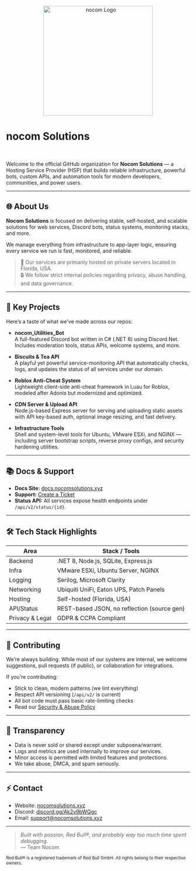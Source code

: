
<p align="center">
  <img src="https://cdn.nocomsolutions.xyz/logo.png" alt="nocom Logo" width="300"> <!-- Adjust width as needed -->
</p>
<h1>nocom Solutions</h1></br>

Welcome to the official GitHub organization for **Nocom Solutions** — a Hosting Service Provider (HSP) that builds reliable infrastructure, powerful bots, custom APIs, and automation tools for modern developers, communities, and power users.

---

## 🌐 About Us

**Nocom Solutions** is focused on delivering stable, self-hosted, and scalable solutions for web services, Discord bots, status systems, monitoring stacks, and more.

We manage everything from infrastructure to app-layer logic, ensuring every service we run is fast, monitored, and reliable.

> 📍 Our services are primarily hosted on private servers located in Florida, USA.  
> 🔒 We follow strict internal policies regarding privacy, abuse handling, and data governance.

---

## 🚀 Key Projects

Here’s a taste of what we've made across our repos:

- **nocom_Utilities_Bot**  
  A full-featured Discord bot written in C# (.NET 8) using Discord.Net. Includes moderation tools, status APIs, welcome systems, and more.

- **Biscuits & Tea API**  
  A playful yet powerful service-monitoring API that automatically checks, logs, and updates the status of all services under our domain.

- **Roblox Anti-Cheat System**  
  Lightweight client-side anti-cheat framework in Luau for Roblox, modeled after Adonis but modernized and optimized.

- **CDN Server & Upload API**  
  Node.js-based Express server for serving and uploading static assets with API key-based auth, optional image resizing, and fast delivery.

- **Infrastructure Tools**  
  Shell and system-level tools for Ubuntu, VMware ESXi, and NGINX — including server bootstrap scripts, reverse proxy configs, and security hardening utilities.

---

## 📚 Docs & Support

- **Docs Site:** [docs.nocomsolutions.xyz](https://docs.nocomsolutions.xyz)
- **Support:** [Create a Ticket](https://support.nocomsolutions.xyz/en/customer/create-ticket/)
- **Status API:** All services expose health endpoints under `/api/v2/status/{id}`.

---

## 🛠️ Tech Stack Highlights

| Area           | Stack / Tools                            |
|----------------|------------------------------------------|
| Backend        | .NET 8, Node.js, SQLite, Express.js      |
| Infra          | VMware ESXi, Ubuntu Server, NGINX        |
| Logging        | Serilog, Microsoft Clarity               |
| Networking     | Ubiquiti UniFi, Eaton UPS, Patch Panels  |
| Hosting        | Self-hosted (Florida, USA)               |
| API/Status     | REST-based JSON, no reflection (source gen) |
| Privacy & Legal| GDPR & CCPA Compliant                    |

---

## 🤝 Contributing

We’re always building. While most of our systems are internal, we welcome suggestions, pull requests (if public), or collaboration for integrations.

If you’re contributing:
- Stick to clean, modern patterns (we lint everything)
- Respect API versioning (`/api/v2/` is current)
- All bot code must pass basic rate-limiting checks
- Read our [Security & Abuse Policy](https://docs.nocomsolutions.xyz/docs/legal) 

---

## 👀 Transparency

- Data is never sold or shared except under subpoena/warrant.
- Logs and metrics are used internally to improve our services.
- Minor access is permitted with limited features and protections.
- We take abuse, DMCA, and spam seriously.

---

## ⚡ Contact

- Website: [nocomsolutions.xyz](https://www.nocomsolutions.xyz)
- Discord: [discord.gg/Ak2v9bWQgc](https://discord.gg/Ak2v9bWQgc) 
- Email: support@nocomsolutions.xyz

---

> _Built with passion, Red Bull®, and probably way too much time spent debugging._  
> — Team Nocom </br>

<sub>Red Bull® is a registered trademark of Red Bull GmbH. All rights belong to their respective owners.</sub>
